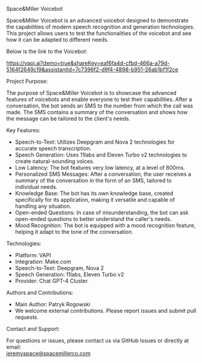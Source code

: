 Space&Miller Voicebot 

Space&Miller Voicebot is an advanced voicebot designed to demonstrate the capabilities of modern speech recognition and generation technologies. This project allows users to test the functionalities of the voicebot and see how it can be adapted to different needs.

Below is the link to the Voicebot:

https://vapi.ai?demo=true&shareKey=eaf6fa4d-cfbd-466a-a79d-5164f2649c19&assistantId=7c7396f2-d9f4-4898-b951-26ab1bf1f2ce

Project Purpose:

The purpose of Space&Miller Voicebot is to showcase the advanced features of voicebots and enable everyone to test their capabilities. After a conversation, the bot sends an SMS to the number from which the call was made. The SMS contains a summary of the conversation and shows how the message can be tailored to the client's needs.

Key Features:

- Speech-to-Text: Utilizes Deepgram and Nova 2 technologies for accurate speech transcription.
- Speech Generation: Uses 11labs and Eleven Turbo v2 technologies to create natural-sounding voices.
- Low Latency: The bot features very low latency, at a level of 800ms.
- Personalized SMS Messages: After a conversation, the user receives a summary of the conversation in the form of an SMS, tailored to individual needs.
- Knowledge Base: The bot has its own knowledge base, created specifically for its application, making it versatile and capable of handling any situation.
- Open-ended Questions: In case of misunderstanding, the bot can ask open-ended questions to better understand the caller's needs.
- Mood Recognition: The bot is equipped with a mood recognition feature, helping it adapt to the tone of the conversation.

Technologies:

- Platform: VAPI
- Integration: Make.com
- Speech-to-Text: Deepgram, Nova 2
- Speech Generation: 11labs, Eleven Turbo v2
- Provider: Chat GPT-4 Cluster

Authors and Contributions:

- Main Author: Patryk Rogowski 
- We welcome external contributions. Please report issues and submit pull requests.

Contact and Support:

For questions or issues, please contact us via GitHub Issues or directly at email:  
jeremyspace@spacemillerco.com

